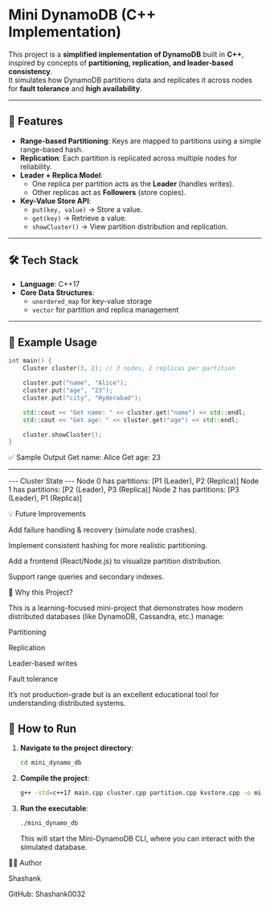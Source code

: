 # Mini DynamoDB (C++ Implementation)

This project is a **simplified implementation of DynamoDB** built in **C++**, inspired by concepts of **partitioning, replication, and leader-based consistency**.  
It simulates how DynamoDB partitions data and replicates it across nodes for **fault tolerance** and **high availability**.

---

## 🚀 Features

- **Range-based Partitioning**: Keys are mapped to partitions using a simple range-based hash.
- **Replication**: Each partition is replicated across multiple nodes for reliability.
- **Leader + Replica Model**:
  - One replica per partition acts as the **Leader** (handles writes).
  - Other replicas act as **Followers** (store copies).
- **Key-Value Store API**:
  - `put(key, value)` → Store a value.
  - `get(key)` → Retrieve a value.
  - `showCluster()` → View partition distribution and replication.

---

## 🛠️ Tech Stack

- **Language**: C++17
- **Core Data Structures**:
  - `unordered_map` for key-value storage
  - `vector` for partition and replica management

---

## 📖 Example Usage

```cpp
int main() {
    Cluster cluster(3, 2); // 3 nodes, 2 replicas per partition

    cluster.put("name", "Alice");
    cluster.put("age", "23");
    cluster.put("city", "Hyderabad");

    std::cout << "Get name: " << cluster.get("name") << std::endl;
    std::cout << "Get age: " << cluster.get("age") << std::endl;

    cluster.showCluster();
}
```

✅ Sample Output
Get name: Alice
Get age: 23

---

--- Cluster State ---
Node 0 has partitions: [P1 (Leader), P2 (Replica)]
Node 1 has partitions: [P2 (Leader), P3 (Replica)]
Node 2 has partitions: [P3 (Leader), P1 (Replica)]

💡 Future Improvements

Add failure handling & recovery (simulate node crashes).

Implement consistent hashing for more realistic partitioning.

Add a frontend (React/Node.js) to visualize partition distribution.

Support range queries and secondary indexes.

🎯 Why this Project?

This is a learning-focused mini-project that demonstrates how modern distributed databases (like DynamoDB, Cassandra, etc.) manage:

Partitioning

Replication

Leader-based writes

Fault tolerance

It’s not production-grade but is an excellent educational tool for understanding distributed systems.

## 🏃 How to Run

1.  **Navigate to the project directory**:

    ```bash
    cd mini_dynamo_db
    ```

2.  **Compile the project**:

    ```bash
    g++ -std=c++17 main.cpp cluster.cpp partition.cpp kvstore.cpp -o mini_dynamo_db
    ```

3.  **Run the executable**:

    ```bash
    ./mini_dynamo_db
    ```

    This will start the Mini-DynamoDB CLI, where you can interact with the simulated database.

🧑‍💻 Author

Shashank

GitHub: Shashank0032

